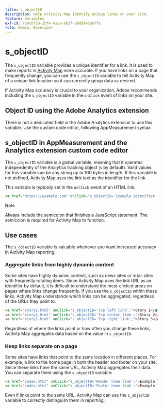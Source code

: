 ```yaml
---
title: s_objectID
description: Help Activity Map identify unique links on your site.
feature: Variables
exl-id: 7c0cb750-2bfe-41ca-ab27-30dda4b3a7fa
role: Admin, Developer
---
```

# s_objectID

The `s_objectID` variable provides a unique identifier for a link. It is used to make reports in [Activity Map](/help/analyze/activity-map/overview.md) more accurate. If you have links on a page that frequently change, you can use the `s_objectID` variable to tell Activity Map of a unique link location so it can correctly group data as desired.

If Activity Map accuracy is crucial to your organization, Adobe recommends including the `s_objectID` variable in the `onClick` event of links on your site.

## Object ID using the Adobe Analytics extension

There is not a dedicated field in the Adobe Analytics extension to use this variable. Use the custom code editor, following AppMeasurement syntax.

## s_objectID in AppMeasurement and the Analytics extension custom code editor

The `s_objectID` variable is a global variable, meaning that it operates independently of the Analytics tracking object (`s` by default). Valid values for this variable can be any string up to 100 bytes in length. If this variable is not defined, Activity Map uses the link text as the identifier for the link.

This variable is typically set in the `onClick` event of an HTML link.

```HTML
<a href="https://example.com" onClick="s_objectID='Example identifier';">Example link</a>
```

>[!NOTE]
>
>Always include the semicolon that finishes a JavaScript statement. The semicolon is required for Activity Map to function.

## Use cases

The `s_objectID` variable is valuable whenever you want increased accuracy in Activity Map reporting.

### Aggregate links from highly dynamic content

Some sites have highly dynamic content, such as news sites or retail sites with frequently rotating items. Since Activity Map uses the link URL as an identifier by default, it is difficult to understand the most-clicked areas on pages where links change frequently. If you use the `s_objectID` within these links, Activity Map understands which links can be aggregated, regardless of the URLs they point to.

```HTML
<a href="story1.html" onClick="s_objectID='Top left link';">Story 1</a>
<a href="story2.html" onClick="s_objectID='Top center link';">Story 2</a>
<a href="story3.html" onClick="s_objectID='Top right link';">Story 3</a>
```

Regardless of where the links point or how often you change these links, Activity Map aggregates data based on the value in `s_objectID`.

### Keep links separate on a page

Some sites have links that point to the same location in different places. For example, a link to the home page in both the header and footer on your site. Since these links have the same URL, Activity Map aggregates their data. You can separate them using the `s_objectID` variable:

```HTML
<a href="index.html" onClick="s_objectID='Header home link';">Example link in Header</a>
<a href="index.html" onClick="s_objectID='Footer home link';">Example link in Footer</a>
```

Even if links point to the same URL, Activity Map can use the `s_objectID` variable to correctly distinguish them in reporting.
